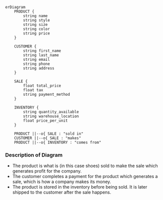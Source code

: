 ```mermaid 
erDiagram
    PRODUCT {
        string name
        string style
        string size
        string color
        string price
    }

    CUSTOMER {
        string first_name
        string last_name
        string email
        string phone
        string address
    }

    SALE {
        float total_price
        float tax
        string payment_method
    }

    INVENTORY {
        string quantity_available
        string warehouse_location
        float price_per_unit
    }

    PRODUCT ||--o{ SALE : "sold in"
    CUSTOMER ||--o{ SALE : "makes"
    PRODUCT ||--o{ INVENTORY : "comes from"
```
### Description of Diagram
* The product is what is (in this case shoes) sold to make the sale which generates profit for the company. 
* The customer completes a payment for the product which generates a sale, which is how a company makes its money. 
* The product is stored in the inventory before being sold. It is later shipped to the customer after the sale happens. 
